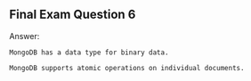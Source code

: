 ## Final Exam Question 6

Answer:

```
MongoDB has a data type for binary data. 

MongoDB supports atomic operations on individual documents. 
```